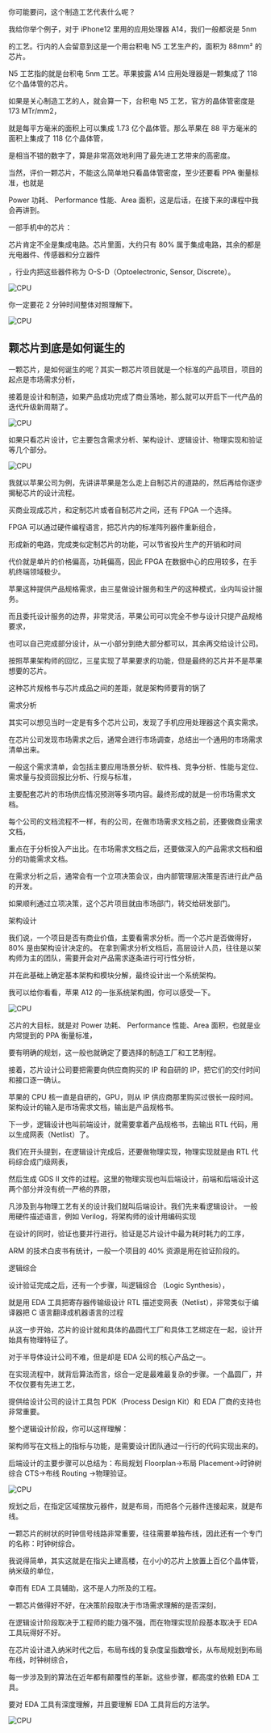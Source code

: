 你可能要问，这个制造工艺代表什么呢？

我给你举个例子，对于 iPhone12 里用的应用处理器 A14，我们一般都说是 5nm 

的工艺。行内的人会留意到这是一个用台积电 N5 工艺生产的，面积为 88mm² 的芯片。

N5 工艺指的就是台积电 5nm 工艺。苹果披露 A14 应用处理器是一颗集成了 118 亿个晶体管的芯片。

如果是关心制造工艺的人，就会算一下，台积电 N5 工艺，官方的晶体管密度是 173 MTr/mm2，

就是每平方毫米的面积上可以集成 1.73 亿个晶体管。那么苹果在 88 平方毫米的面积上集成了 118 亿个晶体管，

是相当不错的数字了，算是非常高效地利用了最先进工艺带来的高密度。

当然，评价一颗芯片，不能这么简单地只看晶体管密度，至少还要看 PPA 衡量标准，也就是 

Power 功耗、 Performance 性能、Area 面积，这是后话，在接下来的课程中我会再讲到。


一部手机中的芯片：

芯片肯定不全是集成电路。芯片里面，大约只有 80% 属于集成电路，其余的都是光电器件、传感器和分立器件

，行业内把这些器件称为 O-S-D（Optoelectronic, Sensor, Discrete）。

![CPU](Image/img.png)

你一定要花 2 分钟时间整体对照理解下。


![CPU](Image/img_1.png)

## 颗芯片到底是如何诞生的

一颗芯片，是如何诞生的呢？其实一颗芯片项目就是一个标准的产品项目，项目的起点是市场需求分析，

接着是设计和制造，如果产品成功完成了商业落地，那么就可以开启下一代产品的迭代升级新周期了。

![CPU](Image/img_2.png)

如果只看芯片设计，它主要包含需求分析、架构设计、逻辑设计、物理实现和验证等几个部分。

![CPU](Image/img_3.png)

我就以苹果公司为例，先讲讲苹果是怎么走上自制芯片的道路的，然后再给你逐步揭秘芯片的设计流程。


买商业现成芯片，和定制芯片或者自制芯片之间，还有 FPGA 一个选择。

FPGA 可以通过硬件编程语言，把芯片内的标准阵列器件重新组合，

形成新的电路，完成类似定制芯片的功能，可以节省投片生产的开销和时间

代价就是单片的价格偏高，功耗偏高，因此 FPGA 在数据中心的应用较多，在手机终端领域极少。

苹果这种提供产品规格需求，由三星做设计服务和生产的这种模式，业内叫设计服务。

而且委托设计服务的边界，非常灵活，苹果公司可以完全不参与设计只提产品规格要求，

也可以自己完成部分设计，从一小部分到绝大部分都可以，其余再交给设计公司。

按照苹果架构师的回忆，三星实现了苹果要求的功能，但是最终的芯片并不是苹果想要的芯片。

这种芯片规格书与芯片成品之间的差距，就是架构师要背的锅了

需求分析

其实可以想见当时一定是有多个芯片公司，发现了手机应用处理器这个真实需求。

在芯片公司发现市场需求之后，通常会进行市场调查，总结出一个通用的市场需求清单出来。

一般这个需求清单，会包括主要应用场景分析、软件栈、竞争分析、性能与定位、需求量与投资回报比分析、行规与标准，

主要配套芯片的市场供应情况预测等多项内容。最终形成的就是一份市场需求文档。

每个公司的文档流程不一样，有的公司，在做市场需求文档之前，还要做商业需求文档，

重点在于分析投入产出比。在市场需求文档之后，还要做深入的产品需求文档和细分的功能需求文档。

在需求分析之后，通常会有一个立项决策会议，由内部管理层决策是否进行此产品的开发。

如果顺利通过立项决策，这个芯片项目就由市场部门，转交给研发部门。

架构设计

我们说，一个项目是否有商业价值，主要看需求分析。而一个芯片是否做得好，80% 是由架构设计决定的。
在拿到需求分析文档后，高层设计人员，往往是以架构师为主的团队，需要开会对产品需求逐条进行可行性分析，

并在此基础上确定基本架构和模块分解，最终设计出一个系统架构。

我可以给你看看，苹果 A12 的一张系统架构图，你可以感受一下。

![CPU](Image/img_4.png)

芯片的大目标，就是对 Power 功耗、 Performance 性能、Area 面积，也就是业内常提到的 PPA 衡量标准，

要有明确的规划，这一般也就确定了要选择的制造工厂和工艺制程。

接着，芯片设计公司要把需要向供应商购买的 IP 和自研的 IP，把它们的交付时间和接口逐一确认。

苹果的 CPU 核一直是自研的，GPU，则从 IP 供应商那里购买过很长一段时间。
架构设计的输入是市场需求文档，输出是产品规格书。

下一步，逻辑设计也叫前端设计，就需要拿着产品规格书，去输出 RTL 代码，用以生成网表（Netlist）了。

我们在开头提到，在逻辑设计完成后，还要做物理实现，物理实现就是由 RTL 代码综合成门级网表，

然后生成 GDS II 文件的过程。这里的物理实现也叫后端设计，前端和后端设计这两个部分并没有统一严格的界限，

凡涉及到与物理工艺有关的设计我们就叫后端设计。我们先来看逻辑设计。
一般用硬件描述语言，例如 Verilog，将架构师的设计用编码实现


在设计的同时，验证也要并行进行。验证是芯片设计中最为耗时耗力的工序，

ARM 的技术白皮书有统计，一般一个项目的 40% 资源是用在验证阶段的。

逻辑综合

设计验证完成之后，还有一个步骤，叫逻辑综合 （Logic Synthesis），

就是用 EDA 工具把寄存器传输级设计 RTL 描述变网表（Netlist），非常类似于编译器把 C 语言翻译成机器语言的过程

从这一步开始，芯片的设计就和具体的晶圆代工厂和具体工艺绑定在一起，设计开始具有物理特征了。

对于半导体设计公司不难，但是却是 EDA 公司的核心产品之一。

在实现流程中，就背后算法而言，综合一定是最难最复杂的步骤。一个晶圆厂，并不仅仅要有先进工艺，

提供给设计公司的设计工具包 PDK（Process Design Kit）和 EDA 厂商的支持也非常重要。

整个逻辑设计阶段，你可以这样理解：

架构师写在文档上的指标与功能，是需要设计团队通过一行行的代码实现出来的。

后端设计的主要步骤可以总结为：布局规划 Floorplan→布局 Placement→时钟树综合 CTS→布线 Routing →物理验证。

![CPU](Image/img_5.png)

规划之后，在指定区域摆放元器件，就是布局，而把各个元器件连接起来，就是布线。

一颗芯片的树状的时钟信号线路非常重要，往往需要单独布线，因此还有一个专门的名称：时钟树综合。

我说得简单，其实这就是在指尖上建高楼，在小小的芯片上放置上百亿个晶体管，纳米级的单位，

幸而有 EDA 工具辅助，这不是人力所及的工程。

一颗芯片做得好不好，在决策阶段取决于市场需求理解的是否深刻，

在逻辑设计阶段取决于工程师的能力强不强，而在物理实现阶段基本取决于 EDA 工具玩得好不好。


在芯片设计进入纳米时代之后，布局布线的复杂度呈指数增长，从布局规划到布局布线，时钟树综合，

每一步涉及到的算法在近年都有颠覆性的革新。这些步骤，都高度的依赖 EDA 工具。

要对 EDA 工具有深度理解，并且要理解 EDA 工具背后的方法学。

![CPU](Image/img_6.png)
